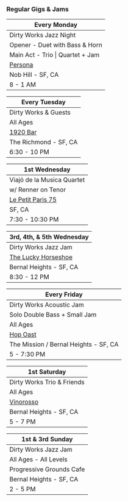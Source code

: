 <div class="text-center">
  <h3>Regular Gigs & Jams</h3>

  | Every Monday
  |-
  | Dirty Works Jazz Night
  | Opener - Duet with Bass & Horn
  | Main Act - Trio \| Quartet + Jam
  | <a href="https://www.persona-sf.com" target="new">Persona</a>
  | Nob Hill - SF, CA
  | 8 - 1 AM

  | Every Tuesday
  |-
  | Dirty Works & Guests
  | All Ages
  | <a href="https://1920bar.square.site" target="new">1920 Bar</a>
  | The Richmond - SF, CA
  | 6:30 - 10 PM

  | 1st Wednesday
  |-
  | Viajó de la Musica Quartet
  | w/ Renner on Tenor
  | <a href="https://lppsf.com" target="Le Petit">Le Petit Paris 75</a>
  | SF, CA
  | 7:30 - 10:30 PM

  | 3rd, 4th, & 5th Wednesday
  |-
  | Dirty Works Jazz Jam
  | <a href="https://www.theluckyhorseshoebar.com" target="Shoe">The Lucky Horseshoe</a>
  | Bernal Heights - SF, CA
  | 8:30 - 12 PM

  | Every Friday
  |-
  | Dirty Works Acoustic Jam
  | Solo Double Bass + Small Jam
  | All Ages
  | <a href="https://hopoast.com" target="new">Hop Oast</a>
  | The Mission / Bernal Heights - SF, CA
  | 5 - 7:30 PM

  | 1st Saturday
  |-
  | Dirty Works Trio & Friends
  | All Ages
  | <a href="https://vinorosso-sf.com" target="new">Vinorosso</a>
  | Bernal Heights - SF, CA
  | 5 - 7 PM

  | 1st & 3rd Sunday
  |-
  | Dirty Works Jazz Jam
  | All Ages - All Levels
  | Progressive Grounds Cafe
  | Bernal Heights - SF, CA
  | 2 - 5 PM
</div>
